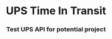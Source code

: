 <h1 align="center"> UPS Time In Transit </h1>
<h3 align="center">Test UPS API for potential project</h3>
